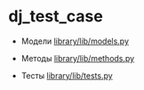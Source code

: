 # dj_test_case
* Модели [library/lib/models.py](https://github.com/arinashai/dj_test_case/blob/main/library/lib/models.py)

* Методы [library/lib/methods.py](https://github.com/arinashai/dj_test_case/blob/main/library/lib/methods.py)

* Тесты [library/lib/tests.py](https://github.com/arinashai/dj_test_case/blob/main/library/lib/tests.py)
